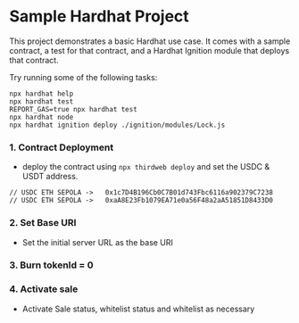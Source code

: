 # Sample Hardhat Project

This project demonstrates a basic Hardhat use case. It comes with a sample contract, a test for that contract, and a Hardhat Ignition module that deploys that contract.

Try running some of the following tasks:

```shell
npx hardhat help
npx hardhat test
REPORT_GAS=true npx hardhat test
npx hardhat node
npx hardhat ignition deploy ./ignition/modules/Lock.js
```




### 1. Contract Deployment
- deploy the contract using ```npx thirdweb deploy``` and set the USDC & USDT address.

```
// USDC ETH SEPOLA ->	0x1c7D4B196Cb0C7B01d743Fbc6116a902379C7238
// USDC ETH SEPOLA ->	0xaA8E23Fb1079EA71e0a56F48a2aA51851D8433D0
```

### 2. Set Base URI
- Set the initial server URL as the base URI

### 3. Burn  tokenId = 0

### 4. Activate sale
- Activate Sale status, whitelist status and whitelist as necessary 


